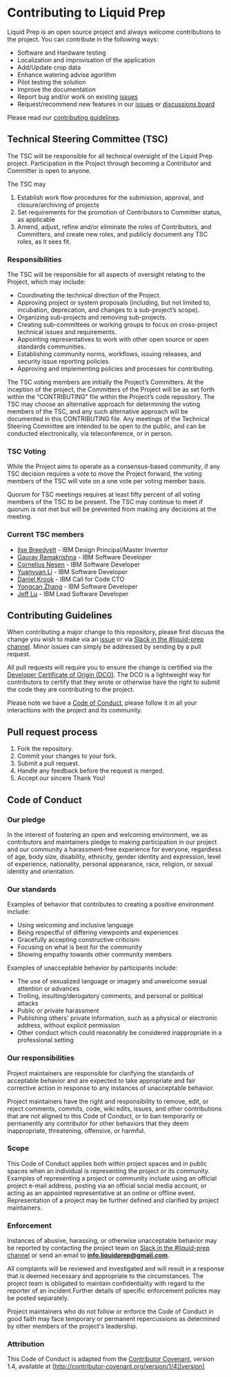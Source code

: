 # Contributing to Liquid Prep

Liquid Prep is an open source project and always welcome contributions to the project. You can contribute in the following ways:

* Software and Hardware testing
* Localization and improvisation of the application
* Add/Update crop data
* Enhance watering advise agorithm
* Pilot testing the solution
* Improve the documentation
* Report bug and/or work on existing [issues](https://github.com/Call-for-Code/Liquid-Prep/issues)
* Request/recommend new features in our [issues](https://github.com/Call-for-Code/Liquid-Prep/issues) or [discussions board](https://github.com/Call-for-Code/Liquid-Prep/discussions)

Please read our [contributing guidelines](#contributing-guidelines).

## Technical Steering Committee (TSC)
The TSC will be responsible for all technical oversight of the Liquid Prep project. Participation in the Project through becoming a Contributor and Committer is
open to anyone.

The TSC may 
1. Establish work flow procedures for the submission, approval, and closure/archiving of projects 
2. Set requirements for the promotion of Contributors to Committer status, as applicable 
3. Amend, adjust, refine and/or eliminate the roles of Contributors, and Committers, and create new roles, and publicly document any TSC roles, as it sees fit.

### Responsibilities 
The TSC will be responsible for all aspects of oversight relating to the Project, which may include:

- Coordinating the technical direction of the Project.
- Approving project or system proposals (including, but not limited to, incubation, deprecation, and changes to a sub-project’s scope).
- Organizing sub-projects and removing sub-projects.
- Creating sub-committees or working groups to focus on cross-project technical issues and requirements.
- Appointing representatives to work with other open source or open standards communities.
- Establishing community norms, workflows, issuing releases, and security issue reporting policies.
- Approving and implementing policies and processes for contributing.

The TSC voting members are initially the Project’s Committers. At the inception of the project, the Committers of the Project will be as set forth within the
“CONTRIBUTING” file within the Project’s code repository. The TSC may choose an alternative approach for determining the voting members of the TSC,
and any such alternative approach will be documented in this CONTRIBUTING file. Any meetings of the Technical Steering Committee are intended to be open
to the public, and can be conducted electronically, via teleconference, or in person.

### TSC Voting
While the Project aims to operate as a consensus-based community, if any TSC decision requires a vote to move the Project forward, the voting members of the
TSC will vote on a one vote per voting member basis.

Quorum for TSC meetings requires at least fifty percent of all voting members of the TSC to be present. The TSC may continue to meet if quorum is not met but
will be prevented from making any decisions at the meeting.

###  Current TSC members
- [Ilse Breedvelt](https://github.com/ilsebreedvelt) - IBM Design Principal/Master Inventor
- [Gaurav Ramakrishna](https://github.com/Gaurav-Ramakrishna) - IBM Software Developer
- [Cornelius Nesen](https://github.com/cnesen) - IBM Software Developer
- [Yuanyuan Li](https://github.com/Yuanyuan199) - IBM Software Developer
- [Daniel Krook](https://github.com/krook) - IBM Call for Code CTO
- [Yongcan Zhang](https://github.com/ilfreedom) - IBM Software Developer
- [Jeff Lu](https://github.com/playground) - IBM Lead Software Developer

## Contributing Guidelines

When contributing a major change to this repository, please first discuss the change you wish to make via an [issue](../../issues) or via
[Slack in the #liquid-prep channel](https://callforcode.org/slack). Minor issues can simply be addressed by sending by a pull request.

All pull requests will require you to ensure the change is certified via the [Developer Certificate of Origin (DCO)](https://github.com/apps/dco/). The DCO is a lightweight way for contributors to certify that they wrote or otherwise have the right to submit the code they are contributing to the project.

Please note we have a [Code of Conduct](#code-of-conduct), please follow it in all your interactions with the project and its community.

## Pull request process

1. Fork the repository. 
2. Commit your changes to your fork. 
3. Submit a pull request.
4. Handle any feedback before the request is merged.
5. Accept our sincere Thank You!

## Code of Conduct

### Our pledge

In the interest of fostering an open and welcoming environment, we as
contributors and maintainers pledge to making participation in our project and
our community a harassment-free experience for everyone, regardless of age, body size, disability, ethnicity, gender identity and expression, level of experience, nationality, personal appearance, race, religion, or sexual identity and orientation.

### Our standards

Examples of behavior that contributes to creating a positive environment
include:

* Using welcoming and inclusive language
* Being respectful of differing viewpoints and experiences
* Gracefully accepting constructive criticism
* Focusing on what is best for the community
* Showing empathy towards other community members

Examples of unacceptable behavior by participants include:

* The use of sexualized language or imagery and unwelcome sexual attention or
advances
* Trolling, insulting/derogatory comments, and personal or political attacks
* Public or private harassment
* Publishing others' private information, such as a physical or electronic
  address, without explicit permission
* Other conduct which could reasonably be considered inappropriate in a
  professional setting

### Our responsibilities

Project maintainers are responsible for clarifying the standards of acceptable
behavior and are expected to take appropriate and fair corrective action in
response to any instances of unacceptable behavior.

Project maintainers have the right and responsibility to remove, edit, or
reject comments, commits, code, wiki edits, issues, and other contributions
that are not aligned to this Code of Conduct, or to ban temporarily or
permanently any contributor for other behaviors that they deem inappropriate,
threatening, offensive, or harmful.

### Scope

This Code of Conduct applies both within project spaces and in public spaces
when an individual is representing the project or its community. Examples of
representing a project or community include using an official project e-mail
address, posting via an official social media account, or acting as an appointed
representative at an online or offline event. Representation of a project may be
further defined and clarified by project maintainers.

### Enforcement

Instances of abusive, harassing, or otherwise unacceptable behavior may be
reported by contacting the project team on [Slack in the #liquid-prep channel](https://callforcode.org/slack) or send an email to **info.liquidprep@gmail.com**. 

All complaints will be reviewed and investigated and will result in a response that is deemed necessary and appropriate to the circumstances. The project team is obligated to maintain confidentiality with regard to the reporter of an incident.Further details of specific enforcement policies may be posted separately.

Project maintainers who do not follow or enforce the Code of Conduct in good faith may face temporary or permanent repercussions as determined by other members of the project's leadership.

### Attribution

This Code of Conduct is adapted from the [Contributor Covenant][homepage], version 1.4, available at [http://contributor-covenant.org/version/1/4][version]

[homepage]: http://contributor-covenant.org
[version]: http://contributor-covenant.org/version/1/4/